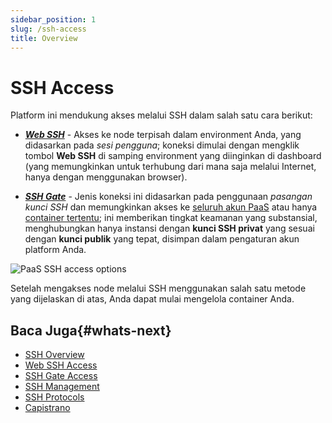 ```yaml
---
sidebar_position: 1
slug: /ssh-access
title: Overview
---
```

# SSH Access

Platform ini mendukung akses melalui SSH dalam salah satu cara berikut:

  * _**[Web SSH](<https://docs.dewacloud.com/docs/web-ssh-client/>)**_ \- Akses ke node terpisah dalam environment Anda, yang didasarkan pada _sesi pengguna_; koneksi dimulai dengan mengklik tombol **Web SSH** di samping environment yang diinginkan di dashboard (yang memungkinkan untuk terhubung dari mana saja melalui Internet, hanya dengan menggunakan browser).

  * _**[SSH Gate](<https://docs.dewacloud.com/docs/ssh-gate-access/>)**_ \- Jenis koneksi ini didasarkan pada penggunaan _pasangan kunci SSH_ dan memungkinkan akses ke [seluruh akun PaaS](<https://docs.dewacloud.com/docs/ssh-gate-access/#ssh-access-to-platform-account>) atau hanya [container tertentu](<https://docs.dewacloud.com/docs/ssh-gate-access/#direct-access-to-container>); ini memberikan tingkat keamanan yang substansial, menghubungkan hanya instansi dengan **kunci SSH privat** yang sesuai dengan **kunci publik** yang tepat, disimpan dalam pengaturan akun platform Anda.

![PaaS SSH access options](#)

Setelah mengakses node melalui SSH menggunakan salah satu metode yang dijelaskan di atas, Anda dapat mulai mengelola container Anda.

## Baca Juga{#whats-next}

  * [SSH Overview](<https://docs.dewacloud.com/docs/ssh-gate/>)
  * [Web SSH Access](<https://docs.dewacloud.com/docs/web-ssh-client/>) 
  * [SSH Gate Access](<https://docs.dewacloud.com/docs/ssh-gate-access/>)
  * [SSH Management](<https://www.virtuozzo.com/company/blog/ssh-to-container/>)
  * [SSH Protocols](<https://docs.dewacloud.com/docs/ssh-protocols/>)
  * [Capistrano](<https://docs.dewacloud.com/docs/ssh-capistrano/>)